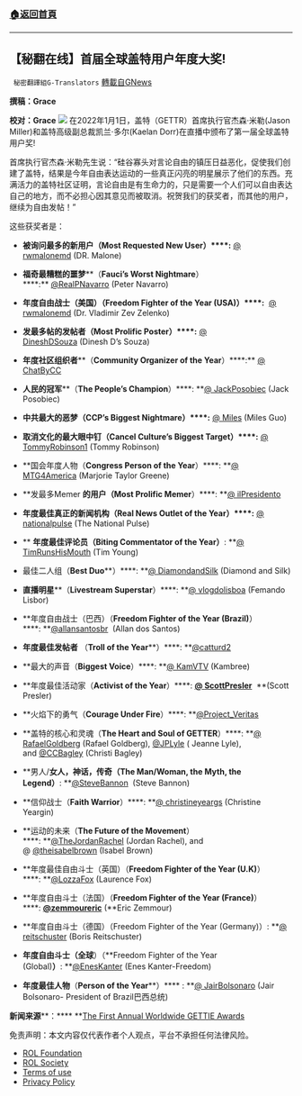 ###  [:house:返回首頁](https://github.com/ourhimalayas/txt)
---


## 【秘翻在线】首届全球盖特用户年度大奖!
` 秘密翻譯組G-Translators` [轉載自GNews](https://gnews.org/zh-hans/1816202/)

**撰稿：Grace**

**校对：Grace**
![](https://assets.gnews.org/wp-content/uploads/2022/01/Screen-Shot-2022-01-02-at-5.03.06-PM.jpeg)
在2022年1月1日，盖特（GETTR）首席执行官杰森·米勒(Jason Miller)和盖特高级副总裁凯兰·多尔(Kaelan Dorr)在直播中颁布了第一届全球盖特用户奖!

首席执行官杰森·米勒先生说：“硅谷寡头对言论自由的镇压日益恶化，促使我们创建了盖特，结果是今年自由表达运动的一些真正闪亮的明星展示了他们的东西。充满活力的盖特社区证明，言论自由是有生命力的，只是需要一个人们可以自由表达自己的地方，而不必担心因其意见而被取消。祝贺我们的获奖者，而其他的用户，继续为自由发帖！”

这些获奖者是：

- **被询问最多的新用户（****Most Requested New User****）****:** [@ rwmalonemd](https://gettr.com/user/rwmalonemd) (DR. Malone)


- **福奇最糟糕的噩梦****（****Fauci’s Worst Nightmare****）****:** [@RealPNavarro](https://gettr.com/user/realpnavarro) (Peter Navarro)


- **年度自由战士（美国）（****Freedom Fighter of the Year (USA)****）****:**  [@ rwmalonemd](https://gettr.com/user/DrZevZelenko) (Dr. Vladimir Zev Zelenko)


- **发最多帖的发帖者（****Most Prolific Poster****）****:** [@ DineshDSouza](https://gettr.com/user/DineshDSouza) (Dinesh D’s Souza)


- **年度社区组织者****（****Community Organizer of the Year****）****:** [@ ChatByCC](https://gettr.com/user/ChatByCC)


- **人民的冠军****（****The People’s Champion****）****: **[@ JackPosobiec](https://gettr.com/user/jackposobiec) (Jack Posobiec)


- **中共最大的恶梦（****CCP’s Biggest Nightmare****）****:** [@ Miles](https://gettr.com/user/miles) (Miles Guo)


- **取消文化的最大眼中钉（****Cancel Culture’s Biggest Target****）****:** [@ TommyRobinson1](https://gettr.com/user/TommyRobinson1) (Tommy Robinson)


- **国会年度人物（****Congress Person of the Year****）****: **[@ MTG4America](https://gettr.com/user/mtg4america) (Marjorie Taylor Greene)


- **发最多Memer ****的用户**（**Most Prolific Memer****）****: **[@ ilPresidento](https://gettr.com/user/ilpresidento)


- **年度最佳真正的新闻机构（****Real News Outlet of the Year****）****:** [@ nationalpulse](https://gettr.com/user/nationalpulse) (The National Pulse)


- ** ****年度最佳评论员（****Biting Commentator of the Year****）****: **[@ TimRunsHisMouth](https://gettr.com/user/timrunshismouth) (Tim Young)


- 最佳二人组（**Best Duo****）****: **[@ DiamondandSilk](https://gettr.com/user/%20DiamondandSilk) (Diamond and Silk)


- **直播明星****（****Livestream Superstar****）****: **[@ vlogdolisboa](https://gettr.com/user/vlogdolisboa) (Femando Lisbor)


- **年度自由战士（巴西）（****Freedom Fighter of the Year (Brazil)****）****: **[@allansantosbr](https://gettr.com/user/allansantosbr)  (Allan dos Santos)


- **年度最佳发帖者** （**Troll of the Year****）****: **[@catturd2](https://gettr.com/user/catturd2)


- **最大的声音（****Biggest Voice****）****: **[@ KamVTV](https://gettr.com/user/KamVTV) (Kambree)


- **年度最佳活动家（****Activist of the Year****）****: **[**@** **ScottPresler**](https://gettr.com/user/ScottPresler)**  **(Scott Presler)


- **火焰下的勇气（****Courage Under Fire****）****: **[@Project\_Veritas](https://gettr.com/user/project_veritas)


- **盖特的核心和灵魂（****The Heart and Soul of GETTER****）****: **[@ RafaelGoldberg](https://gettr.com/user/RafaelGoldberg) (Rafael Goldberg), [@JPLyle](https://gettr.com/user/JPLyle) ( Jeanne Lyle), and [@CCBagley](https://gettr.com/user/CCBagley) (Christi Bagley)


- **男人/****女人，神话，传奇（****The Man/Woman, the Myth, the Legend****）****: **[@SteveBannon](https://gettr.com/user/stevebannon)  (Steve Bannon)


- **信仰战士（****Faith Warrior****）****: **[@ christineyeargs](https://gettr.com/user/christineyeargs) (Christine Yeargin)


- **运动的未来（****The Future of the Movement****）****: **[@TheJordanRachel](https://gettr.com/user/TheJordanRachel) (Jordan Rachel), and @ [@theisabelbrown](https://gettr.com/user/theisabelbrown) (Isabel Brown)


- **年度最佳自由斗士（英国）（****Freedom Fighter of the Year (U.K)****）****: **[@LozzaFox](https://gettr.com/user/lozzafox) (Laurence Fox)


- **年度自由斗士（法国）（****Freedom Fighter of the Year (France)****）****: **[@zemmoureric](https://gettr.com/user/zemmoureric)** (**Eric Zemmour)


- **年度自由斗士（德国）（Freedom Fighter of the Year (Germany)）: **[@ reitschuster](https://gettr.com/user/reitschuster) (Boris Reitschuster)


- **年度自由斗士（全球**）（**Freedom Fighter of the Year (Global)****）****: **[@EnesKanter](https://gettr.com/user/EnesKanter) (Enes Kanter-Freedom)


- **年度最佳人物**（**Person of the Year****）**** : **[@ JairBolsonaro](https://gettr.com/user/jairbolsonaro) (Jair Bolsonaro- President of Brazil巴西总统)


**新闻来源****：**** **[The First Annual Worldwide GETTIE Awards](https://gettr.com/streaming/plctbxe658)

 

免责声明：本文内容仅代表作者个人观点，平台不承担任何法律风险。

- [ROL Foundation](https://rolfoundation.org/)
- [ROL Society](https://rolsociety.org/)
- [Terms of use](https://gnews.org/terms-of-use-3/)
- [Privacy Policy](https://gnews.org/privacy-policy/)
